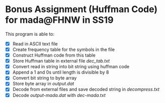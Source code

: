# Bonus Assignment (Huffman Code) for mada@FHNW in SS19  




This program is able to:

- [x] Read in ASCII text file  
- [x] Create frequency table for the symbols in the file
- [x] Construct Huffman code from this table
- [x] Store Huffman table in external file _dec_tab.txt_
- [x] Convert read in string into bit string using huffman code
- [x] Append a 1 and 0s until length is divisible by 8
- [x] Convert bit string to byte array
- [x] Store byte array in _output.dat_
- [x] Decode  from external files and save decoded string in _decompress.txt_
- [x] Decode _output-mada.dat_ with _dec-mada.txt_
